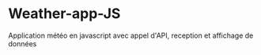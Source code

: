# Weather-app-JS
Application météo en javascript avec appel d'API, reception et affichage de données

